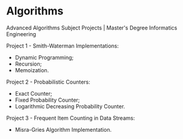 # Algorithms
Advanced Algorithms Subject Projects | Master's Degree Informatics Engineering

Project 1 - Smith-Waterman Implementations: 
* Dynamic Programming;
* Recursion;
* Memoization.

Project 2 - Probabilistic Counters:
* Exact Counter;
* Fixed Probability Counter;
* Logarithmic Decreasing Probability Counter.

Project 3 - Frequent Item Counting in Data Streams:
* Misra-Gries Algorithm Implementation.
